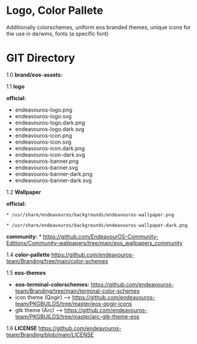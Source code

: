 # Logo, Color Pallete

Additionally colorschemes, uniform eos branded themes, unique icons for the use in de/wms, fonts (a specific font)

# GIT Directory

1.0 **brand/eos-assets:**	

1.1 **logo**
   
**official:**
- endeavouros-logo.png
- endeavouros-logo.svg
- endeavouros-logo.dark.png
- endeavouros-logo.dark.svg
- endeavouros-icon.png
- endeavouros-icon.svg
- endeavouros-icon.dark.png
- endeavouros-icon-dark.svg
- endeavouros-banner.png
- endeavouros-banner.svg
- endeavouros-banner-dark.png
- endeavouros-banner-dark.svg

1.2 **Wallpaper**

**official:**

	* /usr/share/endeavouros/backgrounds/endeavouros-wallpaper.png
 
	* /usr/share/endeavouros/backgrounds/endeavouros-wallpaper-dark.png
     
**community:**
	* https://github.com/EndeavourOS-Community-Editions/Community-wallpapers/tree/main/eos_wallpapers_community
		    
1.4  **color-pallette**
https://github.com/endeavouros-team/Branding/tree/main/color-schemes

1.5 **eos-themes**

* **eos-terminal-colorschemes:**
https://github.com/endeavouros-team/Branding/tree/main/terminal-color-schemes
* icon theme (Qogir) --> https://github.com/endeavouros-team/PKGBUILDS/tree/master/eos-qogir-icons
* gtk theme (Arc) --> https://github.com/endeavouros-team/PKGBUILDS/tree/master/arc-gtk-theme-eos

1.6 **LICENSE**
https://github.com/endeavouros-team/Branding/blob/main/LICENSE







